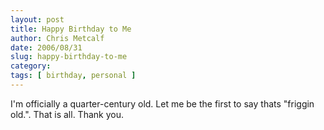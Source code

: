 ```yaml
---
layout: post
title: Happy Birthday to Me
author: Chris Metcalf
date: 2006/08/31
slug: happy-birthday-to-me
category: 
tags: [ birthday, personal ]
---
```


I'm officially a quarter-century old. Let me be the first to say thats "friggin old.". That is all. Thank you.

